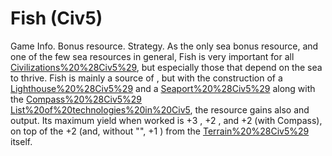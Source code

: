 # Fish (Civ5)

Game Info.
Bonus resource.
Strategy.
As the only sea bonus resource, and one of the few sea resources in general, Fish is very important for all [Civilizations%20%28Civ5%29](civilizations), but especially those that depend on the sea to thrive. Fish is mainly a source of , but with the construction of a [Lighthouse%20%28Civ5%29](Lighthouse) and a [Seaport%20%28Civ5%29](Seaport) along with the [Compass%20%28Civ5%29](Compass) [List%20of%20technologies%20in%20Civ5](technology), the resource gains also and output. Its maximum yield when worked is +3 , +2 , and +2 (with Compass), on top of the +2 (and, without "", +1 ) from the [Terrain%20%28Civ5%29](terrain) itself.